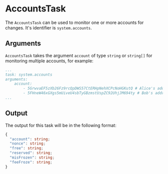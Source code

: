 # AccountsTask

The `AccountsTask` can be used to monitor one or more accounts for changes. It's identifier is `system.accounts`.

## Arguments

`AccountsTask` takes the argument `account` of type `string` or `string[]` for monitoring multiple accounts, for example:

```yaml
...
task: system.accounts
arguments: 
    account: 
        - 5GrwvaEF5zXb26Fz9rcQpDWS57CtERHpNehXCPcNoHGKutQ # Alice's address
        - 5FHneW46xGXgs5mUiveU4sbTyGBzmstUspZC92UhjJM694ty # Bob's address
...
```

## Output

The output for this task will be in the following format:

```typescript
{
  "account": string;
  "nonce": string;
  "free": string;
  "reserved": string;
  "misFrozen": string;
  "feeFroze": string;
}
```